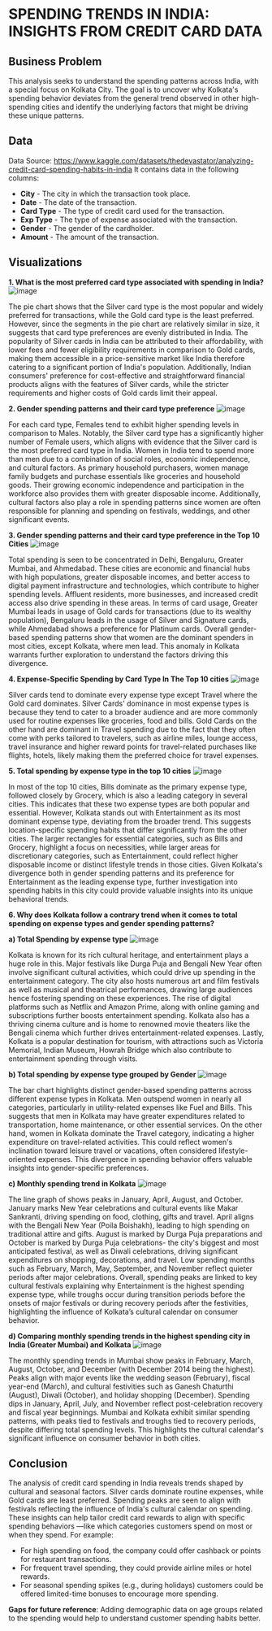 # SPENDING TRENDS IN INDIA: INSIGHTS FROM CREDIT CARD DATA

## Business Problem 
This analysis seeks to understand the spending patterns across India, with a special focus on Kolkata City. The goal is to uncover why Kolkata's spending behavior deviates from the general trend observed in other high-spending cities and identify the underlying factors that might be driving these unique patterns.

## Data
Data Source: https://www.kaggle.com/datasets/thedevastator/analyzing-credit-card-spending-habits-in-india
It contains data in the following columns:

- **City** - The city in which the transaction took place.
- **Date** - The date of the transaction.
- **Card Type** - The type of credit card used for the transaction. 
- **Exp Type** - The type of expense associated with the transaction. 
- **Gender** - The gender of the cardholder. 
- **Amount** - The amount of the transaction. 

## Visualizations
**1. What is the most preferred card type associated with spending in India?**
![image](https://github.com/user-attachments/assets/1fbcc170-f7b8-41e9-9c68-0c0972966703)

The pie chart shows that the Silver card type is the most popular and widely preferred for transactions, while the Gold card type is the least preferred. However, since the segments in the pie chart are relatively similar in size, it suggests that card type preferences are evenly distributed in India. The popularity of Silver cards in India can be attributed to their affordability, with lower fees and fewer eligibility requirements in comparison to Gold cards, making them accessible in a price-sensitive market like India therefore catering to a significant portion of India's population. Additionally, Indian consumers' preference for cost-effective and straightforward financial products aligns with the features of Silver cards, while the stricter requirements and higher costs of Gold cards limit their appeal.

**2. Gender spending patterns and their card type preference**
![image](https://github.com/user-attachments/assets/13a4727c-0658-42e6-ae7c-e4088db166c6)

For each card type, Females tend to exhibit higher spending levels in comparison to Males. Notably, the Silver card type has a significantly higher number of Female users, which aligns with evidence that the Silver card is the most preferred card type in India. Women in India tend to spend more than men due to a combination of social roles, economic independence, and cultural factors. As primary household purchasers, women manage family budgets and purchase essentials like groceries and household goods. Their growing economic independence and participation in the workforce also provides them with greater disposable income. Additionally, cultural factors also play a role in spending patterns since women are often responsible for planning and spending on festivals, weddings, and other significant events.

**3. Gender spending patterns and their card type preference in the Top 10 Cities**
![image](https://github.com/user-attachments/assets/ee6032fd-74d0-4231-b333-454fc05c7fa0)

Total spending is seen to be concentrated in Delhi, Bengaluru, Greater Mumbai, and Ahmedabad. These cities are economic and financial hubs with high populations, greater disposable incomes, and better access to digital payment infrastructure and technologies, which contribute to higher spending levels. Affluent residents, more businesses, and increased credit access also drive spending in these areas. In terms of card usage, Greater Mumbai leads in usage of Gold cards for transactions (due to its wealthy population), Bengaluru leads in the usage of Silver and Signature cards, while Ahmedabad shows a preference for Platinum cards. Overall gender-based spending patterns show that women are the dominant spenders in most cities, except Kolkata, where men lead. This anomaly in Kolkata warrants further exploration to understand the factors driving this divergence.

**4. Expense-Specific Spending by Card Type In The Top 10 cities**
![image](https://github.com/user-attachments/assets/82b86891-ec85-4ade-8da6-1cfabb2e0f68)

Silver cards tend to dominate every expense type except Travel where the Gold card dominates. Silver Cards' dominance in most expense types is because they tend to cater to a broader audience and are more commonly used for routine expenses like groceries, food and bills. Gold Cards on the other hand are dominant in Travel spending due to the fact that they often come with perks tailored to travelers, such as airline miles, lounge access, travel insurance and higher reward points for travel-related purchases like flights, hotels, likely making them the preferred choice for travel expenses. 

**5. Total spending by expense type in the top 10 cities**
![image](https://github.com/user-attachments/assets/3ce92d6d-d1f8-4705-b019-918e7e6c117c)

In most of the top 10 cities, Bills dominate as the primary expense type, followed closely by Grocery, which is also a leading category in several cities. This indicates that these two expense types are both popular and essential. However, Kolkata stands out with Entertainment as its most dominant expense type, deviating from the broader trend. This suggests location-specific spending habits that differ significantly from the other cities. The larger rectangles for essential categories, such as Bills and Grocery, highlight a focus on necessities, while larger areas for discretionary categories, such as Entertainment, could reflect higher disposable income or distinct lifestyle trends in those cities. Given Kolkata's divergence both in gender spending patterns and its preference for Entertainment as the leading expense type, further investigation into spending habits in this city could provide valuable insights into its unique behavioral trends.



**6. Why does Kolkata follow a contrary trend when it comes to total spending on expense types and gender spending patterns?**
  
  **a) Total Spending by expense type**
![image](https://github.com/user-attachments/assets/842eb69d-3d7c-4471-a241-c3635b6d5550)

Kolkata is known for its rich cultural heritage, and entertainment plays a huge role in this. Major festivals like Durga Puja and Bengali New Year often involve significant cultural activities, which could drive up spending in the entertainment category. The city also hosts numerous art and film festivals as well as musical and theatrical performances, drawing large audiences hence fostering spending on these experiences. The rise of digital platforms such as Netflix and Amazon Prime, along with online gaming and subscriptions further boosts entertainment spending. Kolkata also has a thriving cinema culture and is home to renowned movie theaters like the Bengali cinema which further drives entertainment-related expenses. Lastly, Kolkata is a popular destination for tourism, with attractions such as Victoria Memorial, Indian Museum, Howrah Bridge which also contribute to entertainment spending through visits.

  **b) Total spending by expense type grouped by Gender**
![image](https://github.com/user-attachments/assets/56a5a55c-7a3d-4d5f-90ad-7375ac5b7875)

The bar chart highlights distinct gender-based spending patterns across different expense types in Kolkata. Men outspend women in nearly all categories, particularly in utility-related expenses like Fuel and Bills. This suggests that men in Kolkata may have greater expenditures related to transportation, home maintenance, or other essential services. On the other hand, women in Kolkata dominate the Travel category, indicating a higher expenditure on travel-related activities. This could reflect women's inclination toward leisure travel or vacations, often considered lifestyle-oriented expenses. This divergence in spending behavior offers valuable insights into gender-specific preferences.

  **c) Monthly spending trend in Kolkata**
![image](https://github.com/user-attachments/assets/53680540-1b5f-4944-bbfd-f2a5b5751cb3)

The line graph of shows peaks in January, April, August, and October. January marks New Year celebrations and cultural events like Makar Sankranti, driving spending on food, clothing, gifts and travel. April aligns with the Bengali New Year (Poila Boishakh), leading to high spending on traditional attire and gifts. August is marked by Durga Puja preparations and October is marked by Durga Puja celebrations- the city's biggest and most anticipated festival, as well as Diwali celebrations, driving significant expenditures on shopping, decorations, and travel. Low spending months such as February, March, May, September, and November reflect quieter periods after major celebrations. Overall, spending peaks are linked to key cultural festivals explaining why Entertainment is the highest spending expense type, while troughs occur during transition periods before the onsets of major festivals or during recovery periods after the festivities, highlighting the influence of Kolkata’s cultural calendar on consumer behavior.

  **d) Comparing monthly spending trends in the highest spending city in India (Greater Mumbai) and Kolkata**
![image](https://github.com/user-attachments/assets/9930cb34-76c4-48f5-9328-d4bc9dfeaa48)

The monthly spending trends in Mumbai show peaks in February, March, August, October, and December (with December 2014 being the highest). Peaks align with major events like the wedding season (February), fiscal year-end (March), and cultural festivities such as Ganesh Chaturthi (August), Diwali (October), and holiday shopping (December). Spending dips in January, April, July, and November reflect post-celebration recovery and fiscal year beginnings. Mumbai and Kolkata exhibit similar spending patterns, with peaks tied to festivals and troughs tied to recovery periods, despite differing total spending levels. This highlights the cultural calendar's significant influence on consumer behavior in both cities.

## Conclusion
The analysis of credit card spending in India reveals trends shaped by cultural and  seasonal factors. Silver cards dominate routine expenses, while Gold cards are least preferred. Spending peaks are seen to align with festivals reflecting the influence of India's cultural calendar on spending. 
These insights can help tailor credit card rewards to align with specific spending behaviors —like which categories customers spend on most or when they spend. For example:
- For high spending on food, the company could offer cashback or points for restaurant transactions.
- For frequent travel spending, they could provide airline miles or hotel rewards.
- For seasonal spending spikes (e.g., during holidays) customers could be offered limited-time bonuses to encourage more spending.

**Gaps for future reference**: Adding demographic data on age groups related to the spending would help to understand customer spending habits better. 

